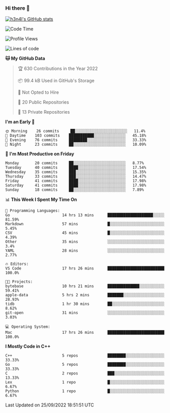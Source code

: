 ### Hi there 👋

[![h3n4l's GitHub stats](https://github-readme-stats.vercel.app/api?username=h3n4l&count_private=true&show_icons=true&theme=radical)](https://github.com/h3n4l/github-readme-stats)

<!--START_SECTION:waka-->
![Code Time](http://img.shields.io/badge/Code%20Time-695%20hrs%2047%20mins-blue)

![Profile Views](http://img.shields.io/badge/Profile%20Views-8-blue)

![Lines of code](https://img.shields.io/badge/From%20Hello%20World%20I%27ve%20Written-43%20Thousand%20lines%20of%20code-blue)

**🐱 My GitHub Data** 

> 🏆 630 Contributions in the Year 2022
 > 
> 📦 99.4 kB Used in GitHub's Storage 
 > 
> 🚫 Not Opted to Hire
 > 
> 📜 20 Public Repositories 
 > 
> 🔑 13 Private Repositories  
 > 
**I'm an Early 🐤** 

```text
🌞 Morning    26 commits     ██░░░░░░░░░░░░░░░░░░░░░░░   11.4% 
🌆 Daytime    103 commits    ███████████░░░░░░░░░░░░░░   45.18% 
🌃 Evening    76 commits     ████████░░░░░░░░░░░░░░░░░   33.33% 
🌙 Night      23 commits     ██░░░░░░░░░░░░░░░░░░░░░░░   10.09%

```
📅 **I'm Most Productive on Friday** 

```text
Monday       20 commits     ██░░░░░░░░░░░░░░░░░░░░░░░   8.77% 
Tuesday      40 commits     ████░░░░░░░░░░░░░░░░░░░░░   17.54% 
Wednesday    35 commits     ███░░░░░░░░░░░░░░░░░░░░░░   15.35% 
Thursday     33 commits     ███░░░░░░░░░░░░░░░░░░░░░░   14.47% 
Friday       41 commits     ████░░░░░░░░░░░░░░░░░░░░░   17.98% 
Saturday     41 commits     ████░░░░░░░░░░░░░░░░░░░░░   17.98% 
Sunday       18 commits     ██░░░░░░░░░░░░░░░░░░░░░░░   7.89%

```


📊 **This Week I Spent My Time On** 

```text
💬 Programming Languages: 
Go                       14 hrs 13 mins      ████████████████████░░░░░   81.59% 
Markdown                 57 mins             █░░░░░░░░░░░░░░░░░░░░░░░░   5.45% 
CSV                      45 mins             █░░░░░░░░░░░░░░░░░░░░░░░░   4.39% 
Other                    35 mins             ░░░░░░░░░░░░░░░░░░░░░░░░░   3.4% 
YAML                     28 mins             ░░░░░░░░░░░░░░░░░░░░░░░░░   2.77%

🔥 Editors: 
VS Code                  17 hrs 26 mins      █████████████████████████   100.0%

🐱‍💻 Projects: 
bytebase                 10 hrs 21 mins      ██████████████░░░░░░░░░░░   59.41% 
apple-data               5 hrs 2 mins        ███████░░░░░░░░░░░░░░░░░░   28.93% 
tidb                     1 hr 30 mins        ██░░░░░░░░░░░░░░░░░░░░░░░   8.62% 
git-open                 31 mins             ░░░░░░░░░░░░░░░░░░░░░░░░░   3.03%

💻 Operating System: 
Mac                      17 hrs 26 mins      █████████████████████████   100.0%

```

**I Mostly Code in C++** 

```text
C++                      5 repos             ████████░░░░░░░░░░░░░░░░░   33.33% 
Go                       5 repos             ████████░░░░░░░░░░░░░░░░░   33.33% 
C                        2 repos             ███░░░░░░░░░░░░░░░░░░░░░░   13.33% 
Lex                      1 repo              █░░░░░░░░░░░░░░░░░░░░░░░░   6.67% 
Python                   1 repo              █░░░░░░░░░░░░░░░░░░░░░░░░   6.67%

```



 Last Updated on 25/09/2022 18:51:51 UTC
<!--END_SECTION:waka-->

